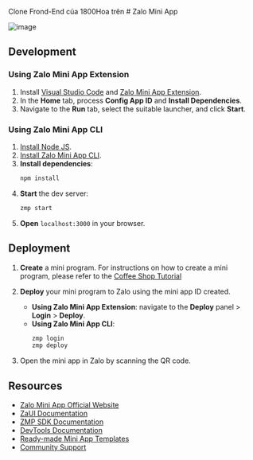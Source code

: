 Clone Frond-End của 1800Hoa trên # Zalo Mini App

![image](https://github.com/user-attachments/assets/bacfc115-1424-4a08-b1eb-910337ea90de)


## Development

### Using Zalo Mini App Extension

1. Install [Visual Studio Code](https://code.visualstudio.com/download) and [Zalo Mini App Extension](https://mini.zalo.me/docs/dev-tools).
1. In the **Home** tab, process **Config App ID** and **Install Dependencies**.
1. Navigate to the **Run** tab, select the suitable launcher, and click **Start**.

### Using Zalo Mini App CLI

1. [Install Node JS](https://nodejs.org/en/download/).
1. [Install Zalo Mini App CLI](https://mini.zalo.me/docs/dev-tools/cli/intro/).
1. **Install dependencies**:
   ```bash
   npm install
   ```
1. **Start** the dev server:
   ```bash
   zmp start
   ```
1. **Open** `localhost:3000` in your browser.

## Deployment

1. **Create** a mini program. For instructions on how to create a mini program, please refer to the [Coffee Shop Tutorial](https://mini.zalo.me/tutorial/coffee-shop/step-1/)

1. **Deploy** your mini program to Zalo using the mini app ID created.

   - **Using Zalo Mini App Extension**: navigate to the **Deploy** panel > **Login** > **Deploy**.
   - **Using Zalo Mini App CLI**:
     ```bash
     zmp login
     zmp deploy
     ```

1. Open the mini app in Zalo by scanning the QR code.

## Resources

- [Zalo Mini App Official Website](https://mini.zalo.me/)
- [ZaUI Documentation](https://mini.zalo.me/documents/zaui/)
- [ZMP SDK Documentation](https://mini.zalo.me/documents/api/)
- [DevTools Documentation](https://mini.zalo.me/docs/dev-tools/)
- [Ready-made Mini App Templates](https://mini.zalo.me/zaui-templates)
- [Community Support](https://mini.zalo.me/community)
